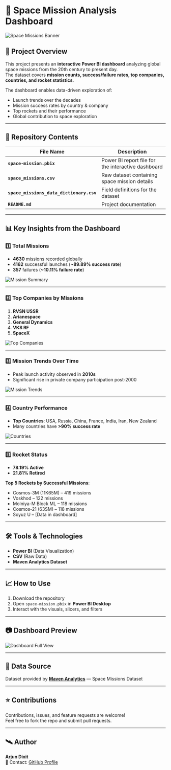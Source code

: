 # 🚀 Space Mission Analysis Dashboard

![Space Missions Banner](assets/space_banner.gif)

## 📌 Project Overview
This project presents an **interactive Power BI dashboard** analyzing global space missions from the 20th century to present day.  
The dataset covers **mission counts, success/failure rates, top companies, countries, and rocket statistics**.

The dashboard enables data-driven exploration of:
- Launch trends over the decades  
- Mission success rates by country & company  
- Top rockets and their performance  
- Global contribution to space exploration  

---

## 📂 Repository Contents
| File Name | Description |
|-----------|-------------|
| **`space-mission.pbix`** | Power BI report file for the interactive dashboard |
| **`space_missions.csv`** | Raw dataset containing space mission details |
| **`space_missions_data_dictionary.csv`** | Field definitions for the dataset |
| **`README.md`** | Project documentation |

---

## 📊 Key Insights from the Dashboard
### **1️⃣ Total Missions**
- **4630** missions recorded globally  
- **4162** successful launches (**~89.89% success rate**)  
- **357** failures (**~10.11% failure rate**)  

![Mission Summary](assets/missions_summary.png)

---

### **2️⃣ Top Companies by Missions**
1. **RVSN USSR**
2. **Arianespace**
3. **General Dynamics**
4. **VKS RF**
5. **SpaceX**

![Top Companies](assets/top_companies.png)

---

### **3️⃣ Mission Trends Over Time**
- Peak launch activity observed in **2010s**
- Significant rise in private company participation post-2000  

![Mission Trends](assets/mission_trends.gif)

---

### **4️⃣ Country Performance**
- **Top Countries**: USA, Russia, China, France, India, Iran, New Zealand  
- Many countries have **>90% success rate**

![Countries](assets/top_countries.png)

---

### **5️⃣ Rocket Status**
- **78.19% Active**  
- **21.81% Retired**

**Top 5 Rockets by Successful Missions**:
- Cosmos-3M (11K65M) – 419 missions
- Voskhod – 122 missions
- Molniya-M Block ML – 118 missions
- Cosmos-21 (63SM) – 118 missions
- Soyuz U – [Data in dashboard]

---

## 🛠 Tools & Technologies
- **Power BI** (Data Visualization)
- **CSV** (Raw Data)
- **Maven Analytics Dataset**

---

## 📈 How to Use
1. Download the repository
2. Open `space-mission.pbix` in **Power BI Desktop**
3. Interact with the visuals, slicers, and filters

---

## 📷 Dashboard Preview

![Dashboard Full View](assets/dashboard_preview.png)

---

## 📜 Data Source
Dataset provided by **[Maven Analytics](https://www.mavenanalytics.io/)** — Space Missions Dataset

---

## ⭐ Contributions
Contributions, issues, and feature requests are welcome!  
Feel free to fork the repo and submit pull requests.

---

## 🛰 Author
**Arjun Dixit**  
📧 Contact: [GitHub Profile](https://github.com/arjundixit18)

